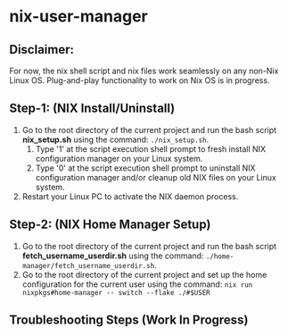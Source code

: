 # nix-user-manager

## Disclaimer:
For now, the nix shell script and nix files work seamlessly on any non-Nix Linux OS. Plug-and-play functionality to work on Nix OS is in progress.

## Step-1: (NIX Install/Uninstall)
1. Go to the root directory of the current project and run the bash script **nix_setup.sh** using the  command: ``` ./nix_setup.sh ```.
    1. Type '1' at the script execution shell prompt to fresh install NIX configuration manager on your Linux system.
    2. Type '0' at the script execution shell prompt to uninstall NIX configuration manager and/or cleanup old NIX files on your Linux system.
2. Restart your Linux PC to activate the NIX daemon process.

## Step-2: (NIX Home Manager Setup)
1. Go to the root directory of the current project and run the bash script **fetch_username_userdir.sh** using the  command: ``` ./home-manager/fetch_username_userdir.sh ```.
2. Go to the root directory of the current project and set up the home configuration for the current user using the command: ```nix run nixpkgs#home-manager -- switch --flake ./#$USER```

## Troubleshooting Steps (Work In Progress)
